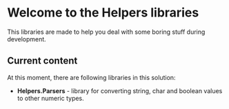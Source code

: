 
# Welcome to the Helpers libraries

This libraries are made to help you deal with some boring stuff during development.

## Current content

At this moment, there are following libraries in this solution:
- **Helpers.Parsers** - library for converting string, char and boolean values to other numeric types.
